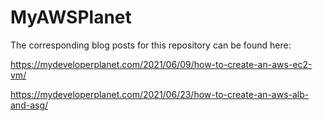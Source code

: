 # MyAWSPlanet

The corresponding blog posts for this repository can be found here:

https://mydeveloperplanet.com/2021/06/09/how-to-create-an-aws-ec2-vm/

https://mydeveloperplanet.com/2021/06/23/how-to-create-an-aws-alb-and-asg/
